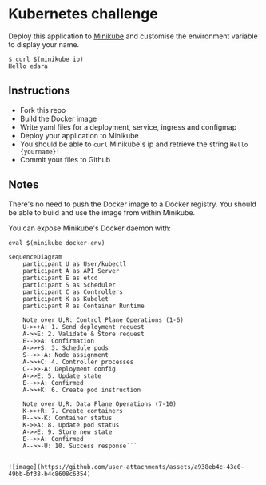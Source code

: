 # Kubernetes challenge

Deploy this application to [Minikube](https://github.com/kubernetes/minikube) and customise the environment variable to display your name.

```
$ curl $(minikube ip)
Hello edara
```

## Instructions

- Fork this repo
- Build the Docker image
- Write yaml files for a deployment, service, ingress and configmap
- Deploy your application to Minikube
- You should be able to `curl` Minikube's ip and retrieve the string `Hello {yourname}!`
- Commit your files to Github

## Notes

There's no need to push the Docker image to a Docker registry. You should be able to build and use the image from within Minikube.

You can expose Minikube's Docker daemon with:

```shell
eval $(minikube docker-env)
```

```mermaid
sequenceDiagram
    participant U as User/kubectl
    participant A as API Server
    participant E as etcd
    participant S as Scheduler
    participant C as Controllers
    participant K as Kubelet
    participant R as Container Runtime
    
    Note over U,R: Control Plane Operations (1-6)
    U->>+A: 1. Send deployment request
    A->>E: 2. Validate & Store request
    E-->>A: Confirmation
    A->>+S: 3. Schedule pods
    S-->>-A: Node assignment
    A->>+C: 4. Controller processes
    C-->>-A: Deployment config
    A->>E: 5. Update state
    E-->>A: Confirmed
    A->>+K: 6. Create pod instruction
    
    Note over U,R: Data Plane Operations (7-10)
    K->>+R: 7. Create containers
    R-->>-K: Container status
    K->>A: 8. Update pod status
    A->>E: 9. Store new state
    E-->>A: Confirmed
    A-->>-U: 10. Success response```


![image](https://github.com/user-attachments/assets/a938eb4c-43e0-49bb-bf38-b4c8608c6354)

